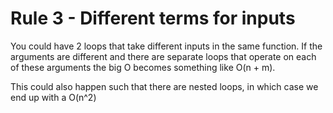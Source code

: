 # Rule 3 - Different terms for inputs

You could have 2 loops that take different inputs in the same function. If the arguments are different and there are separate loops that operate on each of these arguments the big O becomes something like O(n + m).



This could also happen such that there are nested loops, in which case we end up with a O(n^2)
